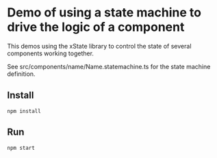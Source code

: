 # Demo of using a state machine to drive the logic of a component

This demos using the xState library to control the state of several components working together.

See src/components/name/Name.statemachine.ts for the state machine definition.

## Install
`npm install`

## Run
`npm start`

